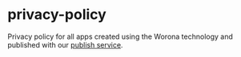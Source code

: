 # privacy-policy

Privacy policy for all apps created using the Worona technology and published with our [publish service](https://www.worona.org/publish).
